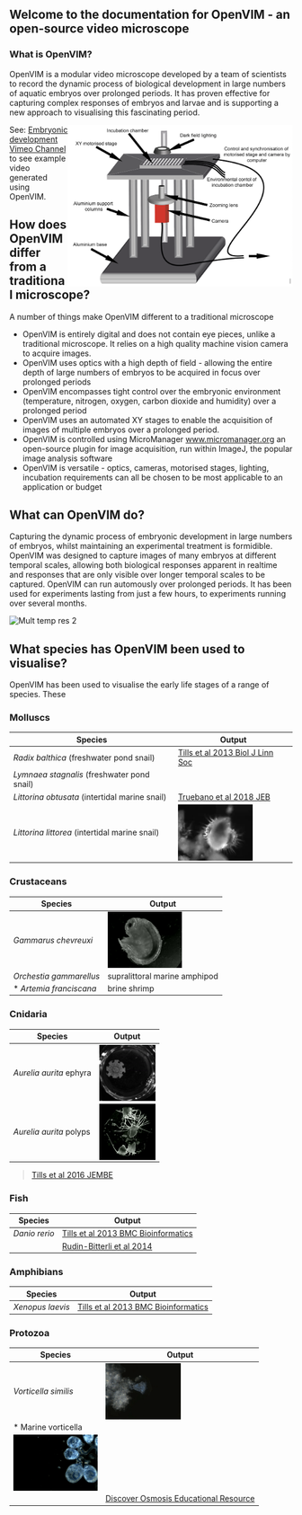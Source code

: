 ## Welcome to the documentation for OpenVIM - an open-source video microscope


### What is OpenVIM?
OpenVIM is a modular video microscope developed by a team of scientists to record the dynamic process of biological development in large numbers of aquatic embryos over prolonged periods. It has proven effective for capturing complex responses of embryos and larvae and is supporting a new approach to visualising this fascinating period.

<img src="assets/OpenVIM.png" title = "OpenVIM Figure" align = "right" width="400">

See: [Embryonic development Vimeo Channel](www.vimeo.com/channels/embryonicdevelopment) to see example video generated using OpenVIM.


## How does OpenVIM differ from a traditional microscope?
A number of things make OpenVIM different to a traditional microscope
 * OpenVIM is entirely digital and does not contain eye pieces, unlike a traditional microscope. It relies on a high quality machine vision camera to acquire images.
 * OpenVIM uses optics with a high depth of field - allowing the entire depth of large numbers of embryos to be acquired in focus over prolonged periods
 * OpenVIM encompasses tight control over the embryonic environment (temperature, nitrogen, oxygen, carbon dioxide and humidity) over a prolonged period
 * OpenVIM uses an automated XY stages to enable the acquisition of images of multiple embryos over a prolonged period.
 * OpenVIM is controlled using MicroManager www.micromanager.org an open-source plugin for image acquisition, run within ImageJ, the popular image analysis software
 * OpenVIM is versatile - optics, cameras, motorised stages, lighting, incubation requirements can all be chosen to be most applicable to an application or budget


## What can OpenVIM do?
Capturing the dynamic process of embryonic development in large numbers of embryos, whilst maintaining an experimental treatment is formidible. OpenVIM was designed to capture images of many embryos at different temporal scales, allowing both biological responses apparent in realtime and responses that are only visible over longer temporal scales to be captured. OpenVIM can run automously over prolonged periods. It has been used for experiments lasting from just a few hours, to experiments running over several months.

<img src="assets/radixDevelopment.gif" title= "Mult temp res 2" width = "500">


## What species has OpenVIM been used to visualise?

OpenVIM has been used to visualise the early life stages of a range of species. These

### Molluscs
| Species     | Output |
| ------------- | ------------- |
| *Radix balthica* (freshwater pond snail) | [Tills et al 2013 Biol J Linn Soc](https://academic.oup.com/biolinnean/article/110/3/581/2415874)  |
| *Lymnaea stagnalis* (freshwater pond snail)|   |
| *Littorina obtusata* (intertidal marine snail)| [Truebano et al 2018 JEB](http://jeb.biologists.org/content/221/8/jeb171629)  
| *Littorina littorea* (intertidal marine snail) | <img src="assets/littorea.gif" title= "Gammarus chevreuxi" height = "100" align="center">


### Crustaceans
| Species     | Output |
| ------------- | ------------- |
| *Gammarus chevreuxi*  | <img src="assets/GammarusChevHatching.gif" title= "Gammarus chevreuxi" height = "100" align="center">|
| *Orchestia gammarellus*  | supralittoral marine amphipod   |
|* *Artemia franciscana*   |  brine shrimp   |

### Cnidaria
| Species     | Output |
| ------------- | ------------- |
| *Aurelia aurita* ephyra | <img src="assets/ephyra.gif" title= "ephyra" height = "100" align="center">|
| *Aurelia aurita* polyps| <img src="assets/jellyfishPolyps.gif" title= "ephyra" height = "100" align="center">|

> [Tills et al 2016 JEMBE](https://www.sciencedirect.com/science/article/pii/S0022098116300491)


### Fish
| Species     | Output |
| ------------- | ------------- |
|*Danio rerio* | [Tills et al 2013 BMC Bioinformatics](https://bmcbioinformatics.biomedcentral.com/articles/10.1186/1471-2105-14-37)
|  | [Rudin-Bitterli et al 2014](http://journals.plos.org/plosone/article?id=10.1371/journal.pone.0113235) |

### Amphibians
| Species     | Output |
| ------------- | ------------- |
| *Xenopus laevis* | [Tills et al 2013 BMC Bioinformatics](https://bmcbioinformatics.biomedcentral.com/articles/10.1186/1471-2105-14-37)|

### Protozoa
| Species     | Output |
| ------------- | ------------- |
| *Vorticella similis* | <img src="assets/VorticellaSimilis.gif" title= "Vorticella similis" height = "100" align="center">|
| * Marine vorticella | 
<img src="assets/marineVorticellaColony.gif" title= "Marine vorticella" height = "100" align="center">|
|  | [Discover Osmosis Educational Resource](www.discoverosmosis.com)|

 

